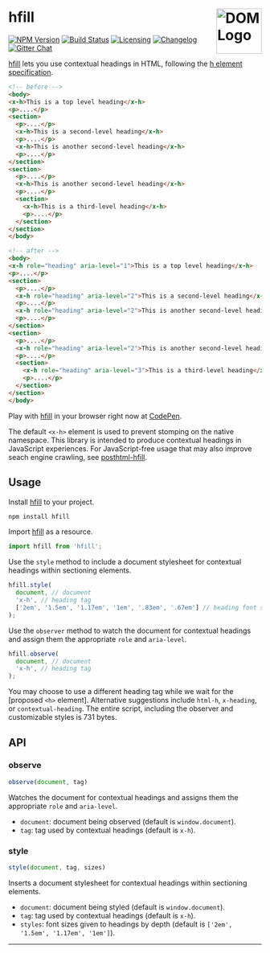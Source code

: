 # hfill [<img src="https://resources.whatwg.org/logo-dom.svg" alt="DOM Logo" width="90" height="90" align="right">][hfill]

[![NPM Version][npm-img]][npm-url]
[![Build Status][cli-img]][cli-url]
[![Licensing][lic-img]][lic-url]
[![Changelog][log-img]][log-url]
[![Gitter Chat][git-img]][git-url]

[hfill] lets you use contextual headings in HTML, following the [h element specification].

```html
<!-- before -->
<body>
<x-h>This is a top level heading</x-h>
<p>....</p>
<section>
  <p>....</p>
  <x-h>This is a second-level heading</x-h>
  <p>....</p>
  <x-h>This is another second-level heading</x-h>
  <p>....</p>
</section>
<section>
  <p>....</p>
  <x-h>This is another second-level heading</x-h>
  <p>....</p>
  <section>
    <x-h>This is a third-level heading</x-h>
    <p>....</p>
  </section>
</section>
</body>

<!-- after -->
<body>
<x-h role="heading" aria-level="1">This is a top level heading</x-h>
<p>....</p>
<section>
  <p>....</p>
  <x-h role="heading" aria-level="2">This is a second-level heading</x-h>
  <p>....</p>
  <x-h role="heading" aria-level="2">This is another second-level heading</x-h>
  <p>....</p>
</section>
<section>
  <p>....</p>
  <x-h role="heading" aria-level="2">This is another second-level heading</x-h>
  <p>....</p>
  <section>
    <x-h role="heading" aria-level="3">This is a third-level heading</x-h>
    <p>....</p>
  </section>
</section>
</body>
```

Play with [hfill] in your browser right now at [CodePen].

The default `<x-h>` element is used to prevent stomping on the native namespace. This library is intended to produce contextual headings in JavaScript experiences. For JavaScript-free usage that may also improve seach engine crawling, see [posthtml-hfill].

## Usage

Install [hfill] to your project.

```sh
npm install hfill
```

Import [hfill] as a resource.

```js
import hfill from 'hfill';
```

Use the `style` method to include a document stylesheet for contextual headings within sectioning elements.

```js
hfill.style(
  document, // document
  'x-h', // heading tag
  ['2em', '1.5em', '1.17em', '1em', '.83em', '.67em'] // heading font sizes
);
```

Use the `observer` method to watch the document for contextual headings and assign them the appropriate `role` and `aria-level`.

```js
hfill.observe(
  document, // document
  'x-h', // heading tag
);
```

You may choose to use a different heading tag while we wait for the [proposed `<h>` element]. Alternative suggestions include `html-h`, `x-heading`, or `contextual-heading`. The entire script, including the observer and customizable styles is 731 bytes.

## API

### observe

```js
observe(document, tag)
```

Watches the document for contextual headings and assigns them the appropriate `role` and `aria-level`.

- `document`: document being observed (default is `window.document`).
- `tag`: tag used by contextual headings (default is `x-h`).

### style

```js
style(document, tag, sizes)
```

Inserts a document stylesheet for contextual headings within sectioning elements.

- `document`: document being styled (default is `window.document`).
- `tag`: tag used by contextual headings (default is `x-h`).
- `styles`: font sizes given to headings by depth (default is `['2em', '1.5em', '1.17em', '1em']`).

---

[npm-url]: https://www.npmjs.com/package/hfill
[npm-img]: https://img.shields.io/npm/v/hfill.svg
[cli-url]: https://travis-ci.org/jonathantneal/hfill
[cli-img]: https://img.shields.io/travis/jonathantneal/hfill.svg
[lic-url]: LICENSE.md
[lic-img]: https://img.shields.io/npm/l/hfill.svg
[log-url]: CHANGELOG.md
[log-img]: https://img.shields.io/badge/changelog-md-blue.svg
[git-url]: https://gitter.im/postcss/postcss
[git-img]: https://img.shields.io/badge/chat-gitter-blue.svg

[CodePen]: http://codepen.io/jonneal/pen/wgombw
[h element specification]: https://jonathantneal.github.io/h-element-spec/
[hfill]: https://github.com/jonathantneal/hfill
[posthtml-hfill]: https://github.com/jonathantneal/posthtml-hfill
